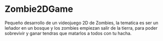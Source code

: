 # Zombie2DGame
Pequeño desarrollo de un videojuego 2D de Zombies, la tematica es ser un leñador en un bosque y los zombies empiezan salir de la tierra, para poder sobrevivir y ganar tendras que matarlos a todos con tu hacha.
